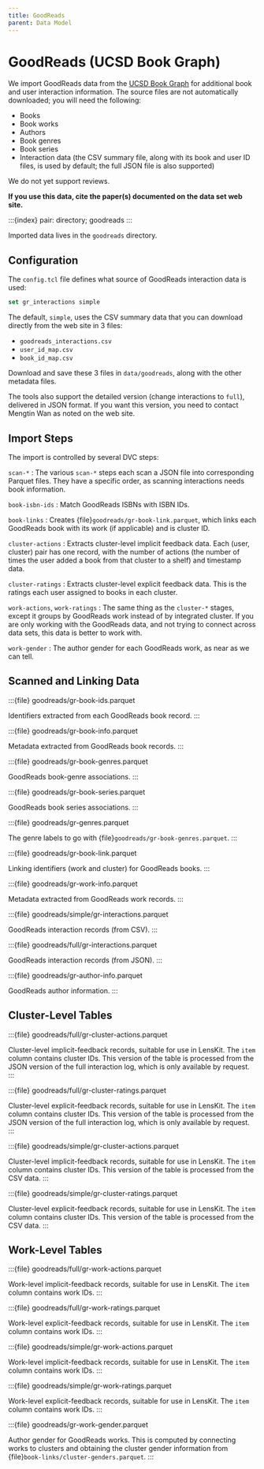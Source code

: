 ```yaml
---
title: GoodReads
parent: Data Model
---
```


# GoodReads (UCSD Book Graph)

We import GoodReads data from the [UCSD Book Graph](https://sites.google.com/eng.ucsd.edu/ucsdbookgraph/home)
for additional book and user interaction information.  The source files are not automatically downloaded; you
will need the following:

- Books
- Book works
- Authors
- Book genres
- Book series
- Interaction data (the CSV summary file, along with its book and user ID files,
  is used by default; the full JSON file is also supported)

We do not yet support reviews.

**If you use this data, cite the paper(s) documented on the data set web site.**

:::{index} pair: directory; goodreads
:::

Imported data lives in the `goodreads` directory.

## Configuration

The `config.tcl` file defines what source of GoodReads interaction data is used:

```tcl
set gr_interactions simple
```

The default, `simple`, uses the CSV summary data that you can download directly
from the web site in 3 files:

- `goodreads_interactions.csv`
- `user_id_map.csv`
- `book_id_map.csv`

Download and save these 3 files in `data/goodreads`, along with the other metadata files.

The tools also support the detailed version (change interactions to `full`),
delivered in JSON format.  If you want this version, you need to contact Mengtin
Wan as noted on the web site.

## Import Steps

The import is controlled by several DVC steps:

`scan-*`
:   The various `scan-*` steps each scan a JSON file into corresponding Parquet files.  They have a specific order, as scanning interactions needs book information.

`book-isbn-ids`
:   Match GoodReads ISBNs with ISBN IDs.

`book-links`
:   Creates {file}`goodreads/gr-book-link.parquet`, which links each GoodReads book with its work (if applicable) and is cluster ID.

`cluster-actions`
:   Extracts cluster-level implicit feedback data.  Each (user, cluster) pair has one record, with the number of actions (the number of times the user added a book from that cluster to a shelf) and timestamp data.

`cluster-ratings`
:   Extracts cluster-level explicit feedback data.  This is the ratings each user assigned to books in each cluster.

`work-actions`, `work-ratings`
:   The same thing as the `cluster-*` stages, except it groups by GoodReads work instead of by integrated cluster. If you are only working with the GoodReads data, and not trying to connect across data sets, this data is better to work with.

`work-gender`
:   The author gender for each GoodReads work, as near as we can tell.

## Scanned and Linking Data

:::{file} goodreads/gr-book-ids.parquet

Identifiers extracted from each GoodReads book record.
:::

:::{file} goodreads/gr-book-info.parquet

Metadata extracted from GoodReads book records.
:::

:::{file} goodreads/gr-book-genres.parquet

GoodReads book-genre associations.
:::

:::{file} goodreads/gr-book-series.parquet

GoodReads book series associations.
:::

:::{file} goodreads/gr-genres.parquet

The genre labels to go with {file}`goodreads/gr-book-genres.parquet`.
:::

:::{file} goodreads/gr-book-link.parquet

Linking identifiers (work and cluster) for GoodReads books.
:::

:::{file} goodreads/gr-work-info.parquet

Metadata extracted from GoodReads work records.
:::

:::{file} goodreads/simple/gr-interactions.parquet

GoodReads interaction records (from CSV).
:::

:::{file} goodreads/full/gr-interactions.parquet

GoodReads interaction records (from JSON).
:::

:::{file} goodreads/gr-author-info.parquet

GoodReads author information.
:::

## Cluster-Level Tables

:::{file} goodreads/full/gr-cluster-actions.parquet

Cluster-level implicit-feedback records, suitable for use in LensKit. The `item` column contains cluster IDs.  This version of the table
is processed from the JSON version of the full interaction log, which is only available by request.
:::

:::{file} goodreads/full/gr-cluster-ratings.parquet

Cluster-level explicit-feedback records, suitable for use in LensKit. The `item` column contains cluster IDs.  This version of the table
is processed from the JSON version of the full interaction log, which is only available by request.
:::

:::{file} goodreads/simple/gr-cluster-actions.parquet

Cluster-level implicit-feedback records, suitable for use in LensKit. The `item` column contains cluster IDs.  This version of the table
is processed from the CSV data.
:::

:::{file} goodreads/simple/gr-cluster-ratings.parquet

Cluster-level explicit-feedback records, suitable for use in LensKit. The `item` column contains cluster IDs.  This version of the table
is processed from the CSV data.
:::

## Work-Level Tables

:::{file} goodreads/full/gr-work-actions.parquet

Work-level implicit-feedback records, suitable for use in LensKit. The `item` column contains work IDs.
:::

:::{file} goodreads/full/gr-work-ratings.parquet

Work-level explicit-feedback records, suitable for use in LensKit. The `item` column contains work IDs.
:::

:::{file} goodreads/simple/gr-work-actions.parquet

Work-level implicit-feedback records, suitable for use in LensKit. The `item` column contains work IDs.
:::

:::{file} goodreads/simple/gr-work-ratings.parquet

Work-level explicit-feedback records, suitable for use in LensKit. The `item` column contains work IDs.
:::

:::{file} goodreads/gr-work-gender.parquet

Author gender for GoodReads works.  This is computed by connecting works to clusters and obtaining the cluster gender information from {file}`book-links/cluster-genders.parquet`.
:::
